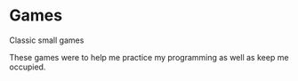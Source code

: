 # Games
Classic small games

These games were to help me practice my programming as well as keep me occupied.
